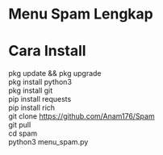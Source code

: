 # Menu Spam Lengkap

# Cara Install
pkg update && pkg upgrade  
pkg install python3  
pkg install git  
pip install requests  
pip install rich  
git clone https://github.com/Anam176/Spam  
git pull  
cd spam  
python3 menu_spam.py  
